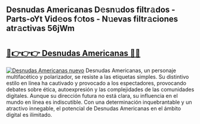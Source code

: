 ## Desnudas Americanas D𝚎sn𝚞dos filtr𝚊dos - Parts-oYt Vid𝚎os f𝚘tos - N𝚞evas filtr𝚊ciones atr𝚊ctivas 56jWm

# <h2><a href="http://mb9plf.tromn.icu/?c=Desnudas+Americanas">🔗👉👉👉 Desnudas Americanas 🔗🔗</a></h2>

[![Desnudas Americanas nuevo](https://i.imgur.com/pEAQMta.gif)](http://mb9plf.tromn.icu/?c=Desnudas+Americanas)
Desnudas Americanas, un personaje multifacético y polarizador, se resiste a las etiquetas simples. Su distintivo estilo en línea ha cautivado y provocado a los espectadores, provocando debates sobre ética, autoexpresión y las complejidades de las comunidades digitales. Aunque su dirección futura no está clara, su influencia en el mundo en línea es indiscutible. Con una determinación inquebrantable y un atractivo innegable, el potencial de Desnudas Americanas en el ámbito digital es ilimitado.
